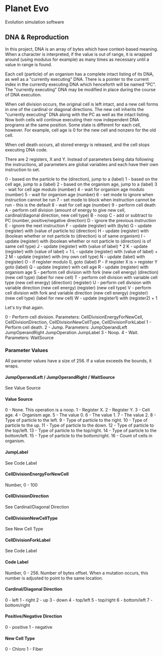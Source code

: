 # Planet Evo

Evolution simulation software

## DNA & Reproduction

In this project, DNA is an array of bytes which have
context-based meaning. When a character is interpreted, if the value is
out of range, it is wrapped around (using modulus for example) as many times as
necessary until a value in range is found.

Each cell (particle) of an organism has a complete intact listing of its
DNA, as well as a "currently executing" DNA. There is a pointer to the current
index in the currently executing DNA which henceforth will be named "PC".
The "currently executing" DNA may be modified in place during the course of 
DNA execution.

When cell division occurs, the original cell is left intact, and a new cell
forms in one of the cardinal or diagonal directions. The new cell inherits
the "currently executing" DNA along with the PC as well as the intact listing.
Now both cells will continue executing their now independent DNA programs
at the same position. Some state is different for each cell, however.
For example, cell age is 0 for the new cell and nonzero for the old cell.

When cell death occurs, all stored energy is released, and the cell stops
executing DNA code.

There are 2 registers, X and Y. Instead of parameters being data following the
instructions, all parameters are global variables and each have their own
instruction to set.

0 - based on the particle to the (direction), jump to a (label)
1 - based on the cell age, jump to a (label)
2 - based on the organism age, jump to a (label)
3 - wait for cell age modulo (number)
4 - wait for organism age modulo (number)
5 - wait for organism age (number)
6 - set mode to ignore when instruction cannot be run
7 - set mode to block when instruction cannot be run - this is the default
8 - wait for cell age (number)
9 - perform cell death
A - perform cell division (amount of energy to give new cell, cardinal/diagonal direction, new cell type)
B - noop
C - add or subtract to PC (number, positive/negative direction)
D - ignore the previous instruction
E - ignore the next instruction
F - update (register) with (byte)
G - update (register) with (value of particle to) (direction)
H - update (register) with (boolean whether or not particle to (direction) is of same organism)
I - update (register) with (boolean whether or not particle to (direction) is of same cell type)
J - update (register) with (value of label) * 2 
K - update (register) with (value of label) + 1
L - update (register) with (value of label) + 2
M - update (register) with (my own cell type)
N - update (label) with (register)
O - if register modulo 0, goto (label)
P - if register X is > register Y goto (label)
Q - update (register) with cell age
R - update (register) with organism age
S - perform cell division with fork (new cell energy) (direction) (new cell type) (label for new cell)
T - perform cell division with variable cell type (new cell energy) (direction) (register)
U - perform cell division with variable direction (new cell energy) (register) (new cell type)
V - perform cell division with fork and variable direction (new cell energy) (register) (new cell type) (label for new cell)
W - update (register1) with (register2) + 1

Let's try that again.

0 - Perform cell division. Parameters: CellDivisionEnergyForNewCell, CellDivisionDirection, CellDivisionNewCellType, CellDivisionForkLabel
1 - Perform cell death.
2 - Jump. Parameters: JumpOperandLeft JumpOperandRight JumpOperation JumpLabel
3 - Noop.
4 - Wait. Parameters: WaitSource

### Parameter Values

All parameter values have a size of 256. If a value exceeds the bounds, it wraps.

#### JumpOperandLeft / JumpOperandRight / WaitSource

See Value Source

#### Value Source

0 - None. This operation is a noop.
1 - Register X.
2 - Register Y.
3 - Cell age.
4 - Organism age.
5 - The value 0.
6 - The value 1.
7 - The value 2.
8 - Type of particle to the left.
9 - Type of particle to the right.
10 - Type of particle to the up.
11 - Type of particle to the down.
12 - Type of particle to the top/left.
13 - Type of particle to the top/right.
14 - Type of particle to the bottom/left.
15 - Type of particle to the bottom/right.
16 - Count of cells in organism.

#### JumpLabel

See Code Label

#### CellDivisionEnergyForNewCell

Number, 0 - 100

#### CellDivisionDirection

See Cardinal/Diagonal Direction

#### CellDivisionNewCellType

See New Cell Type

#### CellDivisionForkLabel

See Code Label

#### Code Label

Number, 0 - 256. Number of bytes offset. When a mutation occurs, this number
is adjusted to point to the same location.

#### Cardinal/Diagonal Direction
0 - left
1 - right
2 - up
3 - down
4 - top/left
5 - top/right
6 - bottom/left
7 - bottom/right

#### Positive/Negative Direction
0 - positive
1 - negative

#### New Cell Type
0 - Chloro
1 - Fiber
